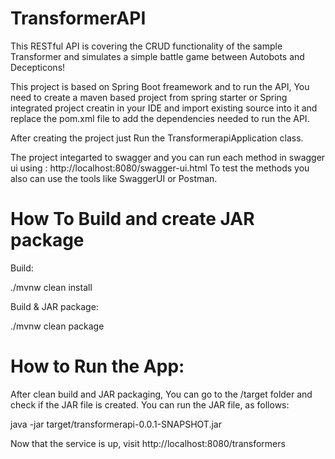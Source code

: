# TransformerAPI
This RESTful API is covering the CRUD functionality of the sample Transformer and simulates a simple battle game between Autobots and Decepticons!

This project is based on Spring Boot freamework and to run the API, You need to create a maven based project from spring starter or Spring integrated project creatin
in your IDE and import existing source into it and replace the pom.xml file to add the dependencies needed to run the API.

After creating the project just Run the TransformerapiApplication class.

The project integarted to swagger and you can run each method in swagger ui using : http://localhost:8080/swagger-ui.html
To test the methods you also can use the tools like SwaggerUI or Postman.

# How To Build and create JAR package

Build:

 ./mvnw clean install

Build & JAR package:

 ./mvnw clean package

# How to Run the App:
After clean build and JAR packaging, You can go to the /target folder and check if the JAR file is created. You can run the JAR file, as follows:

 java -jar target/transformerapi-0.0.1-SNAPSHOT.jar

Now that the service is up, visit http://localhost:8080/transformers



